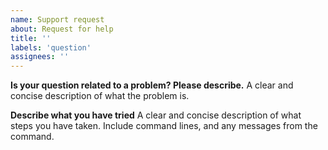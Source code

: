 ```yaml
---
name: Support request
about: Request for help
title: ''
labels: 'question'
assignees: ''
---
```


**Is your question related to a problem? Please describe.**
A clear and concise description of what the problem is.

**Describe what you have tried**
A clear and concise description of what steps you have taken.  Include command
lines, and any messages from the command.
